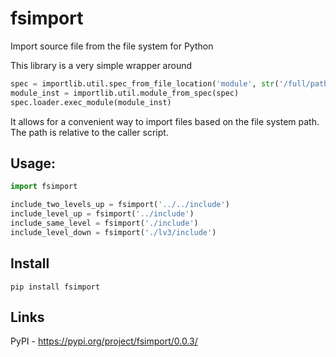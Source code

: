# fsimport
Import source file from the file system for Python

This library is a very simple wrapper around

```python
spec = importlib.util.spec_from_file_location('module', str('/full/path/to/module'))
module_inst = importlib.util.module_from_spec(spec)
spec.loader.exec_module(module_inst)
```

It allows for a convenient way to import files based on the file system path. The path is relative to the caller script.

## Usage:

```python
import fsimport

include_two_levels_up = fsimport('../../include')
include_level_up = fsimport('../include')
include_same_level = fsimport('./include')
include_level_down = fsimport('./lv3/include')
```

## Install

`pip install fsimport`


## Links
PyPI - https://pypi.org/project/fsimport/0.0.3/